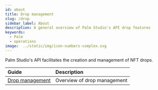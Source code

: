 ```yaml
---
id: about
title: Drop management
slug: /drop
sidebar_label: About
description: A general overview of Palm Studio's API drop features
keywords:
  - Palm
  - operations
image:  ../static/img/icon-numbers-complex.svg
---
```


Palm Studio's API facilitates the creation and management of NFT drops.


| Guide | Description |
|:------|:------------|
| [Drop management](drop/management) | Overview of drop management |
